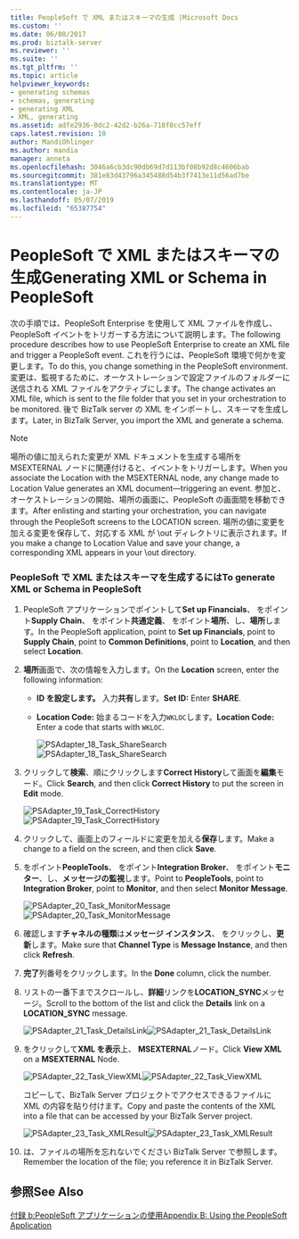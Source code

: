 ```yaml
---
title: PeopleSoft で XML またはスキーマの生成 |Microsoft Docs
ms.custom: ''
ms.date: 06/08/2017
ms.prod: biztalk-server
ms.reviewer: ''
ms.suite: ''
ms.tgt_pltfrm: ''
ms.topic: article
helpviewer_keywords:
- generating schemas
- schemas, generating
- generating XML
- XML, generating
ms.assetid: adfe2936-0dc2-42d2-b26a-718f8cc57eff
caps.latest.revision: 10
author: MandiOhlinger
ms.author: mandia
manager: anneta
ms.openlocfilehash: 3046a6cb3dc90db69d7d113bf08b92d8c4606bab
ms.sourcegitcommit: 381e83d43796a345488d54b3f7413e11d56ad7be
ms.translationtype: MT
ms.contentlocale: ja-JP
ms.lasthandoff: 05/07/2019
ms.locfileid: "65387754"
---
```

# <a name="generating-xml-or-schema-in-peoplesoft"></a><span data-ttu-id="8875a-102">PeopleSoft で XML またはスキーマの生成</span><span class="sxs-lookup"><span data-stu-id="8875a-102">Generating XML or Schema in PeopleSoft</span></span>
<span data-ttu-id="8875a-103">次の手順では、PeopleSoft Enterprise を使用して XML ファイルを作成し、PeopleSoft イベントをトリガーする方法について説明します。</span><span class="sxs-lookup"><span data-stu-id="8875a-103">The following procedure describes how to use PeopleSoft Enterprise to create an XML file and trigger a PeopleSoft event.</span></span> <span data-ttu-id="8875a-104">これを行うには、PeopleSoft 環境で何かを変更します。</span><span class="sxs-lookup"><span data-stu-id="8875a-104">To do this, you change something in the PeopleSoft environment.</span></span> <span data-ttu-id="8875a-105">変更は、監視するために、オーケストレーションで設定ファイルのフォルダーに送信される XML ファイルをアクティブにします。</span><span class="sxs-lookup"><span data-stu-id="8875a-105">The change activates an XML file, which is sent to the file folder that you set in your orchestration to be monitored.</span></span> <span data-ttu-id="8875a-106">後で BizTalk server の XML をインポートし、スキーマを生成します。</span><span class="sxs-lookup"><span data-stu-id="8875a-106">Later, in BizTalk Server, you import the XML and generate a schema.</span></span>  
  
> [!NOTE]
>  <span data-ttu-id="8875a-107">場所の値に加えられた変更が XML ドキュメントを生成する場所を MSEXTERNAL ノードに関連付けると、イベントをトリガーします。</span><span class="sxs-lookup"><span data-stu-id="8875a-107">When you associate the Location with the MSEXTERNAL node, any change made to Location Value generates an XML document—triggering an event.</span></span> <span data-ttu-id="8875a-108">参加と、オーケストレーションの開始、場所の画面に、PeopleSoft の画面間を移動できます。</span><span class="sxs-lookup"><span data-stu-id="8875a-108">After enlisting and starting your orchestration, you can navigate through the PeopleSoft screens to the LOCATION screen.</span></span> <span data-ttu-id="8875a-109">場所の値に変更を加える変更を保存して、対応する XML が \out ディレクトリに表示されます。</span><span class="sxs-lookup"><span data-stu-id="8875a-109">If you make a change to Location Value and save your change, a corresponding XML appears in your \out directory.</span></span>  
  
### <a name="to-generate-xml-or-schema-in-peoplesoft"></a><span data-ttu-id="8875a-110">PeopleSoft で XML またはスキーマを生成するには</span><span class="sxs-lookup"><span data-stu-id="8875a-110">To generate XML or Schema in PeopleSoft</span></span>  
  
1. <span data-ttu-id="8875a-111">PeopleSoft アプリケーションでポイントして**Set up Financials**、 をポイント**Supply Chain**、 をポイント**共通定義**、 をポイント**場所**、し、**場所**します。</span><span class="sxs-lookup"><span data-stu-id="8875a-111">In the PeopleSoft application, point to **Set up Financials**, point to **Supply Chain**, point to **Common Definitions**, point to **Location**, and then select **Location**.</span></span>  
  
2. <span data-ttu-id="8875a-112">**場所**画面で、次の情報を入力します。</span><span class="sxs-lookup"><span data-stu-id="8875a-112">On the **Location** screen, enter the following information:</span></span>  
  
   - <span data-ttu-id="8875a-113">**ID を設定します。** 入力**共有**します。</span><span class="sxs-lookup"><span data-stu-id="8875a-113">**Set ID:** Enter **SHARE**.</span></span>  
  
   - <span data-ttu-id="8875a-114">**Location Code:** 始まるコードを入力`WKLOC`します。</span><span class="sxs-lookup"><span data-stu-id="8875a-114">**Location Code:** Enter a code that starts with `WKLOC`.</span></span>  
  
     <span data-ttu-id="8875a-115">![](../core/media/psadapter-18-task-sharesearch.gif "PSAdapter_18_Task_ShareSearch")</span><span class="sxs-lookup"><span data-stu-id="8875a-115">![](../core/media/psadapter-18-task-sharesearch.gif "PSAdapter_18_Task_ShareSearch")</span></span>  
  
3. <span data-ttu-id="8875a-116">クリックして**検索**、順にクリックします**Correct History**して画面を**編集**モード。</span><span class="sxs-lookup"><span data-stu-id="8875a-116">Click **Search**, and then click **Correct History** to put the screen in **Edit** mode.</span></span>  
  
    <span data-ttu-id="8875a-117">![](../core/media/psadapter-19-task-correcthistory.gif "PSAdapter_19_Task_CorrectHistory")</span><span class="sxs-lookup"><span data-stu-id="8875a-117">![](../core/media/psadapter-19-task-correcthistory.gif "PSAdapter_19_Task_CorrectHistory")</span></span>  
  
4. <span data-ttu-id="8875a-118">クリックして、画面上のフィールドに変更を加える**保存**します。</span><span class="sxs-lookup"><span data-stu-id="8875a-118">Make a change to a field on the screen, and then click **Save**.</span></span>  
  
5. <span data-ttu-id="8875a-119">をポイント**PeopleTools**、 をポイント**Integration Broker**、 をポイント**モニター**、し、**メッセージの監視**します。</span><span class="sxs-lookup"><span data-stu-id="8875a-119">Point to **PeopleTools**, point to **Integration Broker**, point to **Monitor**, and then select **Monitor Message**.</span></span>  
  
    <span data-ttu-id="8875a-120">![](../core/media/psadapter-20-task-monitormessage.gif "PSAdapter_20_Task_MonitorMessage")</span><span class="sxs-lookup"><span data-stu-id="8875a-120">![](../core/media/psadapter-20-task-monitormessage.gif "PSAdapter_20_Task_MonitorMessage")</span></span>  
  
6. <span data-ttu-id="8875a-121">確認します**チャネルの種類**は**メッセージ インスタンス**、 をクリックし、**更新**します。</span><span class="sxs-lookup"><span data-stu-id="8875a-121">Make sure that **Channel Type** is **Message Instance**, and then click **Refresh**.</span></span>  
  
7. <span data-ttu-id="8875a-122">**完了**列番号をクリックします。</span><span class="sxs-lookup"><span data-stu-id="8875a-122">In the **Done** column, click the number.</span></span>  
  
8. <span data-ttu-id="8875a-123">リストの一番下までスクロールし、**詳細**リンクを**LOCATION_SYNC**メッセージ。</span><span class="sxs-lookup"><span data-stu-id="8875a-123">Scroll to the bottom of the list and click the **Details** link on a **LOCATION_SYNC** message.</span></span>  
  
    <span data-ttu-id="8875a-124">![](../core/media/psadapter-21-task-detailslink.gif "PSAdapter_21_Task_DetailsLink")</span><span class="sxs-lookup"><span data-stu-id="8875a-124">![](../core/media/psadapter-21-task-detailslink.gif "PSAdapter_21_Task_DetailsLink")</span></span>  
  
9. <span data-ttu-id="8875a-125">をクリックして**XML を表示**上、 **MSEXTERNAL**ノード。</span><span class="sxs-lookup"><span data-stu-id="8875a-125">Click **View XML** on a **MSEXTERNAL** Node.</span></span>  
  
     <span data-ttu-id="8875a-126">![](../core/media/psadapter-22-task-viewxml.gif "PSAdapter_22_Task_ViewXML")</span><span class="sxs-lookup"><span data-stu-id="8875a-126">![](../core/media/psadapter-22-task-viewxml.gif "PSAdapter_22_Task_ViewXML")</span></span>  
  
     <span data-ttu-id="8875a-127">コピーして、BizTalk Server プロジェクトでアクセスできるファイルに XML の内容を貼り付けます。</span><span class="sxs-lookup"><span data-stu-id="8875a-127">Copy and paste the contents of the XML into a file that can be accessed by your BizTalk Server project.</span></span>  
  
     <span data-ttu-id="8875a-128">![](../core/media/psadapter-23-task-xmlresult.gif "PSAdapter_23_Task_XMLResult")</span><span class="sxs-lookup"><span data-stu-id="8875a-128">![](../core/media/psadapter-23-task-xmlresult.gif "PSAdapter_23_Task_XMLResult")</span></span>  
  
10. <span data-ttu-id="8875a-129">は、ファイルの場所を忘れないでください BizTalk Server で参照します。</span><span class="sxs-lookup"><span data-stu-id="8875a-129">Remember the location of the file;  you reference it in BizTalk Server.</span></span>  
  
## <a name="see-also"></a><span data-ttu-id="8875a-130">参照</span><span class="sxs-lookup"><span data-stu-id="8875a-130">See Also</span></span>  
 [<span data-ttu-id="8875a-131">付録 b:PeopleSoft アプリケーションの使用</span><span class="sxs-lookup"><span data-stu-id="8875a-131">Appendix B: Using the PeopleSoft Application</span></span>](../core/appendix-b-using-the-peoplesoft-application.md)